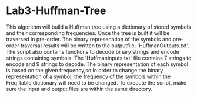 # Lab3-Huffman-Tree
This algorithm will build a Huffman tree using a dictionary of stored symbols and their corresponding frequencies. Once the tree is built it will be traversed in pre-order. The binary represenation of the symbols and pre-order traversal results will be written to the outputfile, 'HuffmanOutputs.txt'. The script also contains functions to decode binary strings and encode strings containing symbols. The 'HuffmanInputs.txt' file contains 7 strings to encode and 9 strings to decode. The binary representation of each symbol is based on the given frequency,so in order to change the binary representation of a symbol, the frequency of the symbols within the Freq_table dictionary will need to be changed. To execute the script, make sure the input and output files are within the same directory. 
